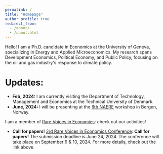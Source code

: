 ```yaml
---
permalink: /
title: "Homepage"
author_profile: true
redirect_from: 
  - /about/
  - /about.html
---
```


Hello! I am a Ph.D. candidate in Economics at the University of Geneva, specializing in Energy and Applied Microeconomics. My research spans Development Economics, Political Economy, and Public Policy, focusing on the oil and gas industry's response to climate policy.

Updates:
======
- **Feb, 2024:** I am currently visiting the Department of Technology, Management and Economics at the Technical University of Denmark.
- **June, 2024:** I will be presenting at the [6th NAERE](https://www.eaere.org/events/supported-events/6th-nordic-annual-environmental-and-resource-economics-naere-workshop/) workshop in Bergen, Norway.


I am a member of [Rare Voices in Economics](https://www.rarevoicesineconomics.com/): check out our activities!
- **Call for papers!** [3rd Rare Voices in Economics Conference](https://www.rarevoicesineconomics.com/conference-2024): **Call for papers!**
  The submission deadline is June 24, 2024. The conference will take place on September 9 & 10, 2024. For more details, check out the link above.
